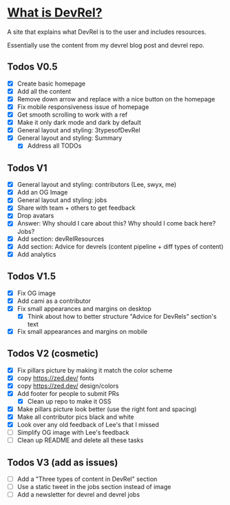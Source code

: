 # [What is DevRel?](https://www.whatisdevrel.com/)

A site that explains what DevRel is to the user and includes resources.

Essentially use the content from my devrel blog post and devrel repo.

## Todos V0.5

- [x] Create basic homepage
- [x] Add all the content
- [x] Remove down arrow and replace with a nice button on the homepage
- [x] Fix mobile responsiveness issue of homepage
- [x] Get smooth scrolling to work with a ref
- [x] Make it only dark mode and dark by default
- [x] General layout and styling: 3typesofDevRel
- [x] General layout and styling: Summary
  - [x] Address all TODOs

## Todos V1
- [x] General layout and styling: contributors (Lee, swyx, me)
- [x] Add an OG Image
- [x] General layout and styling: jobs
- [x] Share with team + others to get feedback
- [x] Drop avatars
- [x] Answer: Why should I care about this? Why should I come back here? Jobs?
- [x] Add section: devRelResources
- [x] Add section: Advice for devrels (content pipeline + diff types of content)
- [x] Add analytics

## Todos V1.5
- [x] Fix OG image
- [x] Add cami as a contributor
- [x] Fix small appearances and margins on desktop
  - [x] Think about how to better structure "Advice for DevRels" section's text
- [x] Fix small appearances and margins on mobile

## Todos V2 (cosmetic)
- [x] Fix pillars picture by making it match the color scheme
- [x] copy https://zed.dev/ fonts
- [x] copy https://zed.dev/ design/colors
- [x] Add footer for people to submit PRs
  - [x] Clean up repo to make it OSS
- [x] Make pillars picture look better (use the right font and spacing)
- [x] Make all contributor pics black and white
- [x] Look over any old feedback of Lee's that I missed
- [ ] Simplify OG image with Lee's feedback
- [ ] Clean up README and delete all these tasks

## Todos V3 (add as issues)
- [ ] Add a "Three types of content in DevRel" section
- [ ] Use a static tweet in the jobs section instead of image
- [ ] Add a newsletter for devrel and devrel jobs
